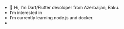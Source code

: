 

- 👋 Hi, I’m Dart/Flutter devoloper  from Azerbaijan, Baku.
- I’m interested in 
- I’m currently learning node.js and docker.
-




